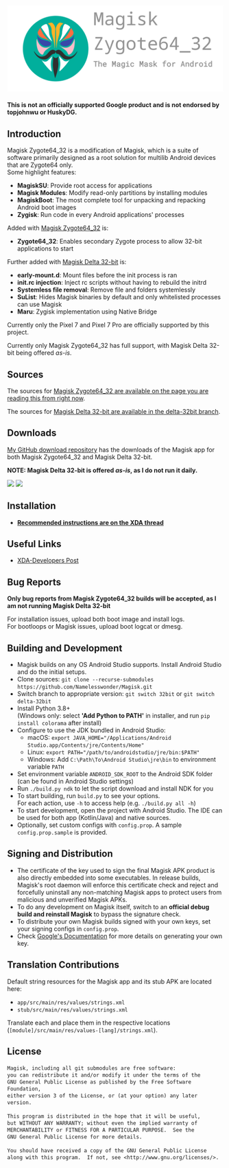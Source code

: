 ![](docs/images/logo.png)

#### This is not an officially supported Google product and is not endorsed by topjohnwu or HuskyDG.

## Introduction

Magisk Zygote64_32 is a modification of Magisk, which is a suite of software primarily designed as a root solution for multilib Android devices that are Zygote64 only.<br>
Some highlight features:

- **MagiskSU**: Provide root access for applications
- **Magisk Modules**: Modify read-only partitions by installing modules
- **MagiskBoot**: The most complete tool for unpacking and repacking Android boot images
- **Zygisk**: Run code in every Android applications' processes

Added with [Magisk Zygote64_32](https://github.com/Namelesswonder/Magisk/tree/32bit) is:

- **Zygote64_32**: Enables secondary Zygote process to allow 32-bit applications to start

Further added with [Magisk Delta 32-bit](https://github.com/Namelesswonder/Magisk/tree/delta-32bit) is:

- **early-mount.d**: Mount files before the init process is ran
- **init.rc injection**: Inject rc scripts without having to rebuild the initrd
- **Systemless file removal**: Remove file and folders systemlessly
- **SuList**: Hides Magisk binaries by default and only whitelisted processes can use Magisk
- **Maru**: Zygisk implementation using Native Bridge

Currently only the Pixel 7 and Pixel 7 Pro are officially supported by this project.

Currently only Magisk Zygote64_32 has full support, with Magisk Delta 32-bit being offered _as-is_.

## Sources

The sources for [Magisk Zygote64_32 are available on the page you are reading this from right now](https://github.com/Namelesswonder/Magisk/tree/32bit).

The sources for [Magisk Delta 32-bit are available in the delta-32bit branch](https://github.com/Namelesswonder/Magisk/tree/delta-32bit).

## Downloads

[My GitHub download repository](https://github.com/Namelesswonder/magisk-files) has the downloads of the Magisk app for both Magisk Zygote64_32 and Magisk Delta 32-bit.

**NOTE: Magisk Delta 32-bit is offered _as-is_, as I do not run it daily.**

[![](https://img.shields.io/badge/Magisk%20Zygote64~32-26101-blue)](https://raw.githubusercontent.com/Namelesswonder/magisk-files/main/magisk-zygote64_32-release.apk)
[![](https://img.shields.io/badge/Magisk%20Delta%2032bit-25206-red)](https://raw.githubusercontent.com/Namelesswonder/magisk-files/main/magisk-delta-32bit-release.apk)

## Installation

- [**Recommended instructions are on the XDA thread**](https://forum.xda-developers.com/t/4521029/)

## Useful Links

- [XDA-Developers Post](https://forum.xda-developers.com/t/4521029/)

## Bug Reports

**Only bug reports from Magisk Zygote64_32 builds will be accepted, as I am not running Magisk Delta 32-bit**

For installation issues, upload both boot image and install logs.<br>
For bootloops or Magisk issues, upload boot logcat or dmesg.<br>

## Building and Development

- Magisk builds on any OS Android Studio supports. Install Android Studio and do the initial setups.
- Clone sources: `git clone --recurse-submodules https://github.com/Namelesswonder/Magisk.git`
- Switch branch to appropriate version: `git switch 32bit` or `git switch delta-32bit`
- Install Python 3.8+ \
  (Windows only: select **'Add Python to PATH'** in installer, and run `pip install colorama` after install)
- Configure to use the JDK bundled in Android Studio:
  - macOS: `export JAVA_HOME="/Applications/Android Studio.app/Contents/jre/Contents/Home"`
  - Linux: `export PATH="/path/to/androidstudio/jre/bin:$PATH"`
  - Windows: Add `C:\Path\To\Android Studio\jre\bin` to environment variable `PATH`
- Set environment variable `ANDROID_SDK_ROOT` to the Android SDK folder (can be found in Android Studio settings)
- Run `./build.py ndk` to let the script download and install NDK for you
- To start building, run `build.py` to see your options. \
  For each action, use `-h` to access help (e.g. `./build.py all -h`)
- To start development, open the project with Android Studio. The IDE can be used for both app (Kotlin/Java) and native sources.
- Optionally, set custom configs with `config.prop`. A sample `config.prop.sample` is provided.

## Signing and Distribution

- The certificate of the key used to sign the final Magisk APK product is also directly embedded into some executables. In release builds, Magisk's root daemon will enforce this certificate check and reject and forcefully uninstall any non-matching Magisk apps to protect users from malicious and unverified Magisk APKs.
- To do any development on Magisk itself, switch to an **official debug build and reinstall Magisk** to bypass the signature check.
- To distribute your own Magisk builds signed with your own keys, set your signing configs in `config.prop`.
- Check [Google's Documentation](https://developer.android.com/studio/publish/app-signing.html#generate-key) for more details on generating your own key.

## Translation Contributions

Default string resources for the Magisk app and its stub APK are located here:

- `app/src/main/res/values/strings.xml`
- `stub/src/main/res/values/strings.xml`

Translate each and place them in the respective locations (`[module]/src/main/res/values-[lang]/strings.xml`).

## License

    Magisk, including all git submodules are free software:
    you can redistribute it and/or modify it under the terms of the
    GNU General Public License as published by the Free Software Foundation,
    either version 3 of the License, or (at your option) any later version.

    This program is distributed in the hope that it will be useful,
    but WITHOUT ANY WARRANTY; without even the implied warranty of
    MERCHANTABILITY or FITNESS FOR A PARTICULAR PURPOSE.  See the
    GNU General Public License for more details.

    You should have received a copy of the GNU General Public License
    along with this program.  If not, see <http://www.gnu.org/licenses/>.
